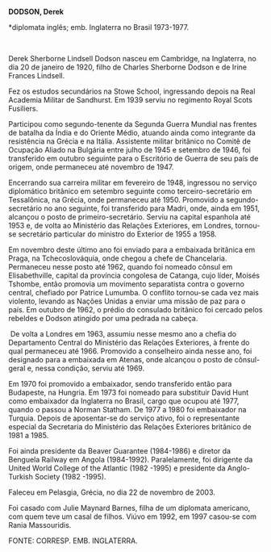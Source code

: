 **DODSON, Derek**

\*diplomata inglês; emb. Inglaterra no Brasil 1973-1977.

 

Derek Sherborne Lindsell Dodson nasceu em Cambridge, na Inglaterra, no
dia 20 de janeiro de 1920, filho de Charles Sherborne Dodson e de Irine
Frances Lindsell.

Fez os estudos secundários na Stowe School, ingressando depois na Real
Academia Militar de Sandhurst. Em 1939 serviu no regimento Royal Scots
Fusiliers.

Participou como segundo-tenente da Segunda Guerra Mundial nas frentes de
batalha da Índia e do Oriente Médio, atuando ainda como integrante da
resistência na Grécia e na Itália. Assistente militar britânico no
Comitê de Ocupação Aliado na Bulgária entre julho de 1945 e setembro de
1946, foi transferido em outubro seguinte para o Escritório de Guerra de
seu país de origem, onde permaneceu até novembro de 1947.

Encerrando sua carreira militar em fevereiro de 1948, ingressou no
serviço diplomático britânico em setembro seguinte como
terceiro-secretário em Tessalônica, na Grécia, onde permaneceu até 1950.
Promovido a segundo-secretário no ano seguinte, foi transferido para
Madri, onde, ainda em 1951, alcançou o posto de primeiro-secretário.
Serviu na capital espanhola até 1953 e, de volta ao Ministério das
Relações Exteriores, em Londres, tornou-se secretário particular do
ministro do Exterior de 1955 a 1958.

Em novembro deste último ano foi enviado para a embaixada britânica em
Praga, na Tchecoslováquia, onde chegou a chefe de Chancelaria.
Permaneceu nesse posto até 1962, quando foi nomeado cônsul em
Elisabethville, capital da província congolesa de Catanga, cujo líder,
Moisés Tshombe, então promovia um movimento separatista contra o governo
central, chefiado por Patrice Lumumba. O conflito tornou-se cada vez
mais violento, levando as Nações Unidas a enviar uma missão de paz para
o país. Em outubro de 1962, o prédio do consulado britânico foi cercado
pelos rebeldes e Dodson atingido por uma pedrada na cabeça. 

 De volta a Londres em 1963, assumiu nesse mesmo ano a chefia do
Departamento Central do Ministério das Relações Exteriores, à frente do
qual permaneceu até 1966. Promovido a conselheiro ainda nesse ano, foi
designado para a embaixada em Atenas, onde alcançou o posto de
cônsul-geral e, nessa condição, serviu até 1969.

Em 1970 foi promovido a embaixador, sendo transferido então para
Budapeste, na Hungria. Em 1973 foi nomeado para substituir David Hunt
como embaixador da Inglaterra no Brasil, cargo que ocupou até 1977,
quando o passou a Norman Statham. De 1977 a 1980 foi embaixador na
Turquia. Depois de aposentar-se do serviço ativo, foi o representante
especial da Secretaria do Ministério das Relações Exteriores britânico
de 1981 a 1985. 

Foi ainda presidente da Beaver Guarantee (1984-1986) e diretor da
Benguela Railway em Angola (1984-1992). Paralelamente, foi dirigente da
United World College of the Atlantic (1982 -1995) e presidente da
Anglo-Turkish Society (1982 -1995).

Faleceu em Pelasgia, Grécia, no dia 22 de novembro de 2003.

Foi casado com Julie Maynard Barnes, filha de um diplomata americano,
com quem teve um casal de filhos. Viúvo em 1992, em 1997 casou-se com
Rania Massouridis.

FONTE: CORRESP. EMB. INGLATERRA.
